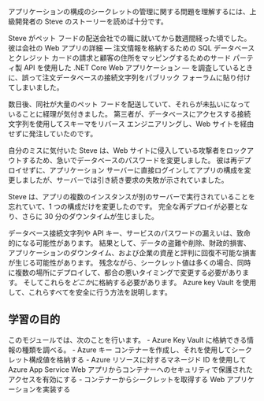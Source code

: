 アプリケーションの構成のシークレットの管理に関する問題を理解するには、上級開発者の Steve のストーリーを読めば十分です。

Steve がペット フードの配送会社での職に就いてから数週間経った頃でした。 彼は会社の Web アプリの詳細 &mdash; 注文情報を格納するための SQL データベースとクレジット カードの請求と顧客の住所をマッピングするためのサード パーティ製 API を使用した .NET Core Web アプリケーション &mdash; を調査しているときに、誤って注文データベースの接続文字列をパブリック フォーラムに貼り付けてしまいました。

数日後、同社が大量のペット フードを配送していて、それらが未払いになっていることに経理が気付きました。 第三者が、データベースにアクセスする接続文字列を使用してスキーマをリバース エンジニアリングし、Web サイトを経由せずに発注していたのです。

自分のミスに気付いた Steve は、Web サイトに侵入している攻撃者をロックアウトするため、急いでデータベースのパスワードを変更しました。 彼は再デプロイせずに、アプリケーション サーバーに直接ログインしてアプリの構成を変更しましたが、サーバーでは引き続き要求の失敗が示されていました。

Steve は、アプリの複数のインスタンスが別のサーバーで実行されていることを忘れていて、1 つの構成だけを変更したのです。 完全な再デプロイが必要となり、さらに 30 分のダウンタイムが生じました。

データベース接続文字列や API キー、サービスのパスワードの漏えいは、致命的になる可能性があります。 結果として、データの盗難や削除、財政的損害、アプリケーションのダウンタイム、および企業の資産と評判に回復不可能な損害が生じる可能性があります。 残念ながら、シークレット値は多くの場合、同時に複数の場所にデプロイして、都合の悪いタイミングで変更する必要があります。 そしてこれらを*どこか*に格納する必要があります。 Azure key Vault を使用して、これらすべてを安全に行う方法を説明します。

## <a name="learning-objectives"></a>学習の目的

  このモジュールでは、次のことを行います。
    - Azure Key Vault に格納できる情報の種類を調べる。
    - Azure キー コンテナーを作成し、それを使用してシークレット構成値を格納する
    - Azure リソースに対するマネージド ID を使用して Azure App Service Web アプリからコンテナーへのセキュリティで保護されたアクセスを有効にする
    - コンテナーからシークレットを取得する Web アプリケーションを実装する
